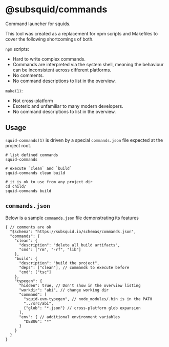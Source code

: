 # @subsquid/commands

Command launcher for squids.

This tool was created as a replacement for npm scripts and Makefiles to cover the following shortcomings of both.

`npm` scripts:

* Hard to write complex commands.
* Commands are interpreted via the system shell, meaning the behaviour can be inconsistent across different platforms.
* No comments.
* No command descriptions to list in the overview.

`make(1)`:

* Not cross-platform
* Esoteric and unfamiliar to many modern developers.
* No command descriptions to list in the overview.

## Usage

`squid-commands(1)` is driven by a special `commands.json` file expected at the project root.

```shell
# list defined commands
squid-commands 

# execute `clean` and `build`
squid-commands clean build

# it is ok to use from any project dir
cd child/
squid-commands build
```

## `commands.json`

Below is a sample `commands.json` file demonstrating its features

```json5
{ // comments are ok
  "$schema": "https://subsquid.io/schemas/commands.json",
  "commands": {
    "clean": {
      "description": "delete all build artifacts",
      "cmd": ["rm", "-rf", "lib"]
    },
    "build": {
      "description": "build the project",
      "deps": ["clean"], // commands to execute before
      "cmd": ["tsc"]
    },
    "typegen": {
      "hidden": true, // Don't show in the overview listing
      "workdir": "abi", // change working dir
      "command": [
        "squid-evm-typegen", // node_modules/.bin is in the PATH
        "../src/abi",
        {"glob": "*.json"} // cross-platform glob expansion
      ],
      "env": { // additional environment variables
        "DEBUG": "*"
      }
    }
  }
}
```
